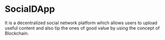 # SocialDApp
It is a decentralized social network platform which allows users to upload useful content and also tip the ones of good value by using the concept of Blockchain.
